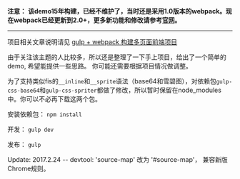 **注意：**
**该demo15年构建，已经不维护了，当时还是采用1.0版本的webpack。现在webpack已经更新到2.0+，更多新功能和修改请参考[官网](https://webpack.js.org/)。**

-------------------------------------------------------------------------

项目相关文章说明请见 [gulp + webpack 构建多页面前端项目][1]

由于关注该主题的人比较多，所以还是整理了一下手上项目，给出了一个简单的demo, 希望能提供一些思路。
你可能还需要根据项目情况做调整。

为了支持类似fis的`__inline`和`__sprite`语法（base64和雪碧图），对依赖包`gulp-css-base64`和`gulp-css-spriter`都做了修改，所以暂时保留在node_modules中。你可以不必再下载这两个包。

安装依赖包：
`npm install`

开发：
`gulp dev`

发布：
`gulp`

Update:
2017.2.24 -- devtool: 'source-map' 改为 '#source-map'， 兼容新版Chrome规则。

[1]: https://github.com/fwon/blog/issues/17
